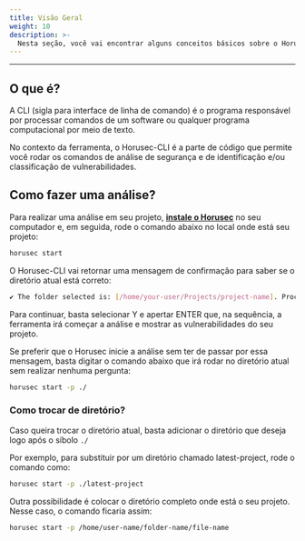 ```yaml
---
title: Visão Geral
weight: 10
description: >-
  Nesta seção, você vai encontrar alguns conceitos básicos sobre o Horusec-CLI
---
```


---

## **O que é?**
A CLI (sigla para interface de linha de comando) é o programa responsável por processar comandos de um software ou qualquer programa computacional por meio de texto.

No contexto da ferramenta, o Horusec-CLI é a parte de código que permite você rodar os comandos de análise de segurança e de identificação e/ou classificação de vulnerabilidades.

## **Como fazer uma análise?**
Para realizar uma análise em seu projeto, [**instale o Horusec**](/docs/pt-br/cli/installing) no seu computador e, em seguida, rode o comando abaixo no local onde está seu projeto:

```bash
horusec start
```

O Horusec-CLI vai retornar uma mensagem de confirmação para saber se o diretório atual está correto:

```bash
✔ The folder selected is: [/home/your-user/Projects/project-name]. Proceed? [Y/n]: Y
```

Para continuar, basta selecionar Y e apertar ENTER que, na sequência, a ferramenta irá começar a análise e mostrar as vulnerabilidades do seu projeto.

Se preferir que o Horusec inicie a análise sem ter de passar por essa mensagem, basta digitar o comando abaixo que irá rodar no diretório atual sem realizar nenhuma pergunta:

```bash
horusec start -p ./
```

### **Como trocar de diretório?**

Caso queira trocar o diretório atual, basta adicionar o diretório que deseja logo após o síbolo `./` 

Por exemplo, para substituir por um diretório chamado latest-project, rode o comando como:

```bash
horusec start -p ./latest-project
```

Outra possibilidade é colocar o diretório completo onde está o seu projeto. Nesse caso, o comando ficaria assim: 

```bash
horusec start -p /home/user-name/folder-name/file-name
```
